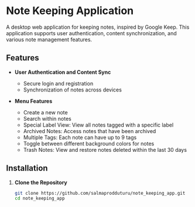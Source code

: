 # Note Keeping Application

A desktop web application for keeping notes, inspired by Google Keep. This application supports user authentication, content synchronization, and various note management features.

## Features

- **User Authentication and Content Sync**
  - Secure login and registration
  - Synchronization of notes across devices

- **Menu Features**
  - Create a new note
  - Search within notes
  - Special Label View: View all notes tagged with a specific label
  - Archived Notes: Access notes that have been archived
  - Multiple Tags: Each note can have up to 9 tags
  - Toggle between different background colors for notes
  - Trash Notes: View and restore notes deleted within the last 30 days

## Installation

1. **Clone the Repository**
   ```bash
   git clone https://github.com/salmaprodduturu/note_keeping_app.git
   cd note_keeping_app

